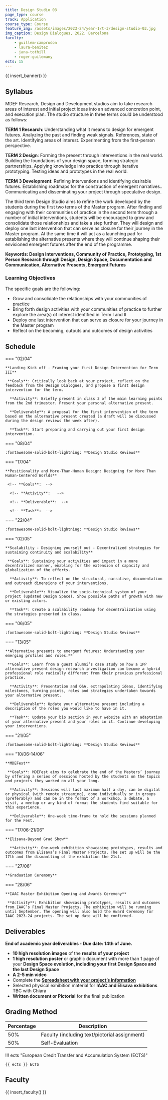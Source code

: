 ```yaml
---
title: Design Studio 03
page_type: course
track: Application
course_type: Course
feature_img: /assets/images/2023-24/year-1/t-3/design-studio-03.jpg
img_caption: Design Dialogues, 2022, Barcelona
faculty:
    - guillem-camprodon
    - laura-benitez
    - jana-tothill
    - roger-guilemany
ects: 15
---
```


{{ insert_banner() }}

## Syllabus

MDEF Research, Design and Development studios aim to take research areas of interest and initial project ideas into an advanced concretion point, and execution plan. The studio structure in three terms could be understood as follows:

**TERM 1 Research**: Understanding what it means to design for emergent futures. Analyzing the past and finding weak signals. References, state of the art. Identifying areas of interest. Experimenting from the first-person perspective.

**TERM 2 Design**: Forming the present through interventions in the real world. Building the foundations of your design space, forming strategic partnerships. Applying knowledge into practice through iterative prototyping. Testing ideas and prototypes in the real world.

**TERM 3 Development**: Refining interventions and identifying desirable futures. Establishing roadmaps for the construction of emergent narratives.. Communicating and disseminating your project through speculative design.

The third term Design Studio aims to refine the work developed by the students during the first two terms of the Master program. After finding and engaging with their  communities of practice in the second term through a number of initial interventions, students will be encouraged to grow and consolidate those relationships and take a step further. They will design and deploy one last intervention that can serve as closure for their journey in the Master program. At the same time it will act as a launching pad for establishing the alternative presents where they will continue shaping their envisioned emergent futures after the end of the programme.

**Keywords: Design Interventions, Community of Practice, Prototyping, 1st Person Research through Design, Design Space, Documentation and Communication, Alternative Presents, Emergent Futures**

### Learning Objectives

The specific goals are the following: 
- Grow and consolidate the relationships with your communities of practice
- Bring forth design activities with your communities of practice to further explore the area(s) of interest identified in Term I and II
- Deploy one last intervention that can serve as closure for your journey in the Master program
- Reflect on the becoming, outputs and outcomes of design activities

## Schedule

=== "02/04"

    **Landing Kick off - Framing your first Design Intervention for Term III**

     **Goals**: Critically look back at your project, reflect on the feedback from the Design Dialogues, and propose a first design intervention for the term.
     
      **Activity**: Briefly present in class 3 of the main learning points from the 2nd trimester. Present your personal alternative present. 
      
      **Deliverable**: A proposal for the first intervention of the term based on the alternative present created (a draft will be discussed during the design reviews the week after).
      
      **Task**: Start preparing and carrying out your first design intervention.

=== "08/04"

    :fontawesome-solid-bolt-lightning: **Design Studio Reviews**

=== "17/04"

    **Positionality and More-Than-Human Design: Designing for More Than Human-Centered Worlds**

     <!-- **Goals**:  -->
     
      <!-- **Activity**:   -->
      
      <!-- **Deliverable**:  -->
      
      <!-- **Task**:  -->

=== "22/04"

    :fontawesome-solid-bolt-lightning: **Design Studio Reviews**

=== "02/05"

    **Scalability - Designing yourself out - Decentralized strategies for sustaining continuity and scalability**

     **Goals**: Sustaining your activities and impact in a more decentralized manner, enabling for the extension of capacity and globalization of the efforts.
     
      **Activity**: To reflect on the structural, narrative, documentation and outreach dimensions of your interventions. 
      
      **Deliverable**: Visualize the socio-technical system of your project (updated Design Space). Show possible paths of growth with new or existing actors.
      
      **Task**: Create a scalability roadmap for decentralization using the strategies presented in class.

=== "06/05"

    :fontawesome-solid-bolt-lightning: **Design Studio Reviews**

=== "13/05"

    **Alternative presents to emergent futures: Understanding your emerging profiles and roles.**

     **Goals**: Learn from a guest alumni’s case study on how a 1PP alternative present design research investigation can become a hybrid professional role radically different from their previous professional practice.
     
      **Activity**: Presentation and Q&A, extrapolating ideas, identifying milestones, turning points, roles and strategies undertaken towards your alternative present.
      
      **Deliverable**: Update your alternative present including a description of the roles you would like to have in it.
      
      **Task**: Update your bio section in your website with an adaptation of your alternative present and your roles in it. Continue developing your interventions.

=== "21/05"

    :fontawesome-solid-bolt-lightning: **Design Studio Reviews**

=== "10/06-14/06"

    **MDEFest**

     **Goals**: MDEFest aims to celebrate the end of the Masters’ journey by offering a series of sessions hosted by the students on the topics and projects they worked on all year long.
     
      **Activity**: Sessions will last maximum half a day, can be digital or physical (with remote streaming), done individually or in groups (preferably) and can be in the format of a workshop, a debate, a visit, a meetup or any kind of format the students find suitable for this experience.
      
      **Deliverable**: One-week time-frame to hold the sessions planned for the Fest.

=== "17/06-21/06"

    **Elisava-Beyond Grad Show**
     
      **Activity**: One-week exhibition showcasing prototypes, results and outcomes from Elisava’s Final Master Projects. The set up will be the 17th and the dismantling of the exhibition the 21st.

=== "27/06"

    **Graduation Ceremony**

=== "28/06"

    **IAAC Master Exhibition Opening and Awards Ceremony**
     
     **Activity**: Exhibition showcasing prototypes, results and outcomes from IAAC’s Final Master Projects. The exhibition will be running until September. The opening will also hold the Award Ceremony for IAAC 2023-24 projects. The set up date will be confirmed.
    

## Deliverables

**End of academic year deliverables - Due date: 14th of June.**

- **10 high resolution images** of the **results of your project**
- **1 high resolution poster** or graphic document with more than 1 page of your **Design Space evolution, including your first Design Space and the last Design Space**
- **A 2-5 min video**
- Complete the **[Spreadsheet with your project’s information](https://docs.google.com/spreadsheets/d/1rI9aX3fn4CTOLzUb4_Wp8pbTSM7Z0NR25g779Krv2A0/edit?usp=sharing)**
- Selected physical exhibition material for **IAAC and Elisava exhibitions** TBC with Chiara
- **Written document or Pictorial** for the final publication


## Grading Method

| Percentage  | Description                                     |
| ----------- | ------------------------------------            |
| 50%         | Faculty (including text/pictorial assignment)          |
| 50%         | Self-Evaluation                                 |

!!! ects "European Credit Transfer and Accumulation System (ECTS)"

    {{ ects }} ECTS


## Faculty

{{ insert_faculty() }}
